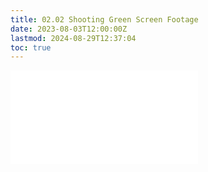 ```yaml
---
title: 02.02 Shooting Green Screen Footage
date: 2023-08-03T12:00:00Z
lastmod: 2024-08-29T12:37:04
toc: true
---
```


![Link to included file contents](../../../../video/green-screen-shooting-basics.md)
